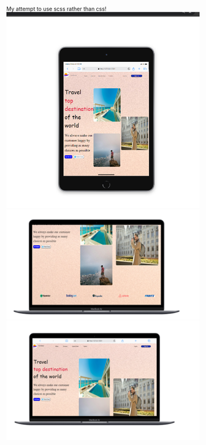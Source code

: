 My attempt to use scss rather than css!
![alt text](https://github.com/ARINCoder/CSS-Flexbox-and-Grid/blob/SASS/medium.png)
![alt text](https://github.com/ARINCoder/CSS-Flexbox-and-Grid/blob/SASS/desktop_footer.png)
![alt text](https://github.com/ARINCoder/CSS-Flexbox-and-Grid/blob/SASS/desktop.png)